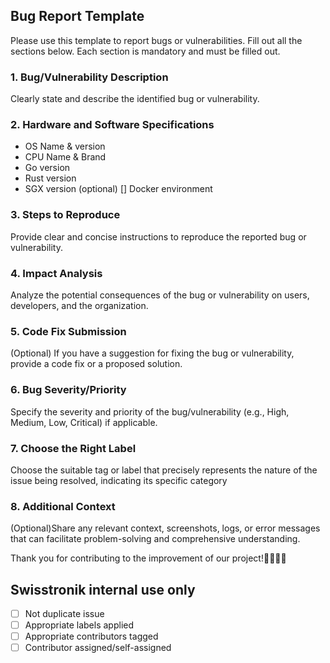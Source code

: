 ## Bug Report Template

Please use this template to report bugs or vulnerabilities. Fill out all the sections below. Each section is mandatory and must be filled out.

### 1. **Bug/Vulnerability Description** 
Clearly state and describe the identified bug or vulnerability.

### 2. **Hardware and Software Specifications** 
- OS Name & version
- CPU Name & Brand
- Go version
- Rust version
- SGX version (optional)
[] Docker environment


### 3. **Steps to Reproduce** 
Provide clear and concise instructions to reproduce the reported bug or vulnerability.

### 4. **Impact Analysis** 
Analyze the potential consequences of the bug or vulnerability on users, developers, and the organization.

### 5. **Code Fix Submission** 
(Optional) If you have a suggestion for fixing the bug or vulnerability, provide a code fix or a proposed solution.

### 6. **Bug Severity/Priority**
Specify the severity and priority of the bug/vulnerability (e.g., High, Medium, Low, Critical) if applicable.

### 7. **Choose the Right Label** 
Choose the suitable tag or label that precisely represents the nature of the issue being resolved, indicating its specific category

### 8. **Additional Context** 
(Optional)Share any relevant context, screenshots, logs, or error messages that can facilitate problem-solving and comprehensive understanding.

Thank you for contributing to the improvement of our project!👨‍💻👩‍💻

## Swisstronik internal use only
- [ ] Not duplicate issue
- [ ] Appropriate labels applied
- [ ] Appropriate contributors tagged
- [ ] Contributor assigned/self-assigned
